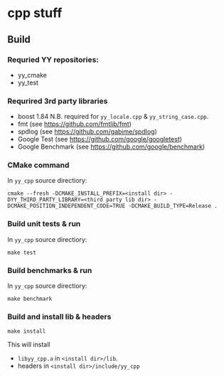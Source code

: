 # cpp stuff
## Build
### Requried YY repositories:
* yy_cmake
* yy_test

### Requrired 3rd party libraries
* boost 1.84 N.B. required for `yy_locale.cpp` & `yy_string_case.cpp`.
* fmt (see https://github.com/fmtlib/fmt)
* spdlog (see https://github.com/gabime/spdlog)
* Google Test (see https://github.com/google/googletest)
* Google Benchmark (see https://github.com/google/benchmark)

### CMake command
In `yy_cpp` source directiory:
```
cmake --fresh -DCMAKE_INSTALL_PREFIX=<install dir> -DYY_THIRD_PARTY_LIBRARY=<third party lib dir> -DCMAKE_POSITION_INDEPENDENT_CODE=TRUE -DCMAKE_BUILD_TYPE=Release .
```

### Build unit tests & run
In `yy_cpp` source directiory:
```
make test
```
### Build benchmarks & run
In `yy_cpp` source directiory:
```
make benchmark
```
### Build and install lib & headers
```
make install
```
This will install
* `libyy_cpp.a` in `<install dir>/lib`.
* headers in `<install dir>/include/yy_cpp`
